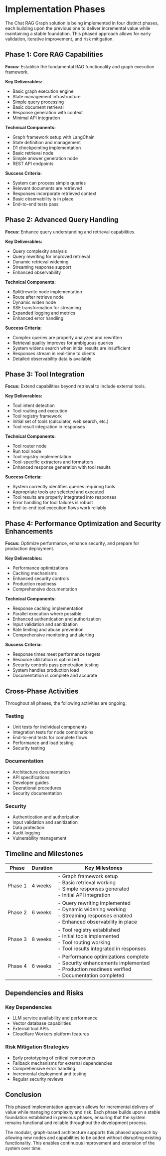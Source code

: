 # Implementation Phases

The Chat RAG Graph solution is being implemented in four distinct phases, each building upon the previous one to deliver incremental value while maintaining a stable foundation. This phased approach allows for early validation, iterative improvement, and risk mitigation.

## Phase 1: Core RAG Capabilities

**Focus:** Establish the fundamental RAG functionality and graph execution framework.

**Key Deliverables:**

- Basic graph execution engine
- State management infrastructure
- Simple query processing
- Basic document retrieval
- Response generation with context
- Minimal API integration

**Technical Components:**

- Graph framework setup with LangChain
- State definition and management
- D1 checkpointing implementation
- Basic retrieval node
- Simple answer generation node
- REST API endpoints

**Success Criteria:**

- System can process simple queries
- Relevant documents are retrieved
- Responses incorporate retrieved context
- Basic observability is in place
- End-to-end tests pass

## Phase 2: Advanced Query Handling

**Focus:** Enhance query understanding and retrieval capabilities.

**Key Deliverables:**

- Query complexity analysis
- Query rewriting for improved retrieval
- Dynamic retrieval widening
- Streaming response support
- Enhanced observability

**Technical Components:**

- Split/rewrite node implementation
- Route after retrieve node
- Dynamic widen node
- SSE transformation for streaming
- Expanded logging and metrics
- Enhanced error handling

**Success Criteria:**

- Complex queries are properly analyzed and rewritten
- Retrieval quality improves for ambiguous queries
- System widens search when initial results are insufficient
- Responses stream in real-time to clients
- Detailed observability data is available

## Phase 3: Tool Integration

**Focus:** Extend capabilities beyond retrieval to include external tools.

**Key Deliverables:**

- Tool intent detection
- Tool routing and execution
- Tool registry framework
- Initial set of tools (calculator, web search, etc.)
- Tool result integration in responses

**Technical Components:**

- Tool router node
- Run tool node
- Tool registry implementation
- Tool-specific extractors and formatters
- Enhanced response generation with tool results

**Success Criteria:**

- System correctly identifies queries requiring tools
- Appropriate tools are selected and executed
- Tool results are properly integrated into responses
- Error handling for tool failures is robust
- End-to-end tool execution flows work reliably

## Phase 4: Performance Optimization and Security Enhancements

**Focus:** Optimize performance, enhance security, and prepare for production deployment.

**Key Deliverables:**

- Performance optimizations
- Caching mechanisms
- Enhanced security controls
- Production readiness
- Comprehensive documentation

**Technical Components:**

- Response caching implementation
- Parallel execution where possible
- Enhanced authentication and authorization
- Input validation and sanitization
- Rate limiting and abuse prevention
- Comprehensive monitoring and alerting

**Success Criteria:**

- Response times meet performance targets
- Resource utilization is optimized
- Security controls pass penetration testing
- System handles production load
- Documentation is complete and accurate

## Cross-Phase Activities

Throughout all phases, the following activities are ongoing:

### Testing

- Unit tests for individual components
- Integration tests for node combinations
- End-to-end tests for complete flows
- Performance and load testing
- Security testing

### Documentation

- Architecture documentation
- API specifications
- Developer guides
- Operational procedures
- Security documentation

### Security

- Authentication and authorization
- Input validation and sanitization
- Data protection
- Audit logging
- Vulnerability management

## Timeline and Milestones

| Phase   | Duration | Key Milestones                                                                                                                              |
| ------- | -------- | ------------------------------------------------------------------------------------------------------------------------------------------- |
| Phase 1 | 4 weeks  | - Graph framework setup<br>- Basic retrieval working<br>- Simple responses generated<br>- Initial API integration                           |
| Phase 2 | 6 weeks  | - Query rewriting implemented<br>- Dynamic widening working<br>- Streaming responses enabled<br>- Enhanced observability in place           |
| Phase 3 | 8 weeks  | - Tool registry established<br>- Initial tools implemented<br>- Tool routing working<br>- Tool results integrated in responses              |
| Phase 4 | 6 weeks  | - Performance optimizations complete<br>- Security enhancements implemented<br>- Production readiness verified<br>- Documentation completed |

## Dependencies and Risks

### Key Dependencies

- LLM service availability and performance
- Vector database capabilities
- External tool APIs
- Cloudflare Workers platform features

### Risk Mitigation Strategies

- Early prototyping of critical components
- Fallback mechanisms for external dependencies
- Comprehensive error handling
- Incremental deployment and testing
- Regular security reviews

## Conclusion

This phased implementation approach allows for incremental delivery of value while managing complexity and risk. Each phase builds upon a stable foundation established in previous phases, ensuring that the system remains functional and reliable throughout the development process.

The modular, graph-based architecture supports this phased approach by allowing new nodes and capabilities to be added without disrupting existing functionality. This enables continuous improvement and extension of the system over time.
